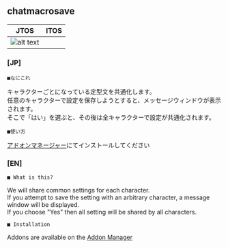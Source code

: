 chatmacrosave
--
|JTOS|ITOS|
|---|---|
|![alt text](https://i.imgur.com/t1R907w.jpg "JP Screenshot")|

### [JP]

	■なにこれ

キャラクターごとになっている定型文を共通化します。  
任意のキャラクターで設定を保存しようとすると、メッセージウィンドウが表示されます。  
そこで「はい」を選ぶと、その後は全キャラクターで設定が共通化されます。  

	■使い方

[アドオンマネージャー](https://github.com/JTosAddon/Tree-of-Savior-Addon-Manager/releases)にてインストールしてください


### [EN]

	■ What is this?

We will share common settings for each character.   
If you attempt to save the setting with an arbitrary character, a message window will be displayed.  
If you choose "Yes" then all setting will be shared by all characters.  

	■ Installation

Addons are available on the [Addon Manager](https://github.com/JTosAddon/Tree-of-Savior-Addon-Manager/releases)
